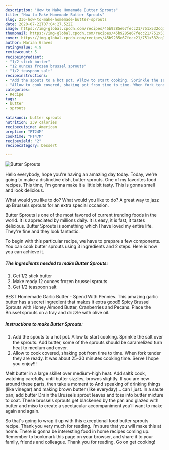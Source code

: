 ```yaml
---
description: "How to Make Homemade Butter Sprouts"
title: "How to Make Homemade Butter Sprouts"
slug: 236-how-to-make-homemade-butter-sprouts
date: 2020-07-22T07:04:27.522Z
image: https://img-global.cpcdn.com/recipes/45b9285e67fecc21/751x532cq70/butter-sprouts-recipe-main-photo.jpg
thumbnail: https://img-global.cpcdn.com/recipes/45b9285e67fecc21/751x532cq70/butter-sprouts-recipe-main-photo.jpg
cover: https://img-global.cpcdn.com/recipes/45b9285e67fecc21/751x532cq70/butter-sprouts-recipe-main-photo.jpg
author: Marian Graves
ratingvalue: 4.9
reviewcount: 5
recipeingredient:
- "1/2 stick butter"
- "12 ounces frozen brussel sprouts"
- "1/2 teaspoon salt"
recipeinstructions:
- "Add the spouts to a hot pot. Allow to start cooking. Sprinkle the salt over the sprouts. Add butter, some of the sprouts should be caramelized turn heat to medium and cover."
- "Allow to cook covered, shaking pot from time to time. When fork tender they are ready. It was about 25-30 minutes cooking time. Serve I hope you enjoy!!!"
categories:
- Recipe
tags:
- butter
- sprouts

katakunci: butter sprouts 
nutrition: 239 calories
recipecuisine: American
preptime: "PT24M"
cooktime: "PT47M"
recipeyield: "2"
recipecategory: Dessert

---
```



![Butter Sprouts](https://img-global.cpcdn.com/recipes/45b9285e67fecc21/751x532cq70/butter-sprouts-recipe-main-photo.jpg)

Hello everybody, hope you're having an amazing day today. Today, we're going to make a distinctive dish, butter sprouts. One of my favorites food recipes. This time, I'm gonna make it a little bit tasty. This is gonna smell and look delicious.

What would you like to do? What would you like to do? A great way to jazz up Brussels sprouts for an extra special occasion.

Butter Sprouts is one of the most favored of current trending foods in the world. It is appreciated by millions daily. It is easy, it is fast, it tastes delicious. Butter Sprouts is something which I have loved my entire life. They're fine and they look fantastic.


To begin with this particular recipe, we have to prepare a few components. You can cook butter sprouts using 3 ingredients and 2 steps. Here is how you can achieve it.

<!--inarticleads1-->

##### The ingredients needed to make Butter Sprouts:

1. Get 1/2 stick butter
1. Make ready 12 ounces frozen brussel sprouts
1. Get 1/2 teaspoon salt


BEST Homemade Garlic Butter - Spend With Pennies. This amazing garlic butter has a secret ingredient that makes it extra good!! Spicy Brussel Sprouts with Honey Almond Butter, Cranberries and Pecans. Place the Brussel sprouts on a tray and drizzle with olive oil. 

<!--inarticleads2-->

##### Instructions to make Butter Sprouts:

1. Add the spouts to a hot pot. Allow to start cooking. Sprinkle the salt over the sprouts. Add butter, some of the sprouts should be caramelized turn heat to medium and cover.
1. Allow to cook covered, shaking pot from time to time. When fork tender they are ready. It was about 25-30 minutes cooking time. Serve I hope you enjoy!!!


Melt butter in a large skillet over medium-high heat. Add salt&amp; cook, watching carefully, until butter sizzles, browns slightly. If you are new around these parts, then take a moment to And speaking of drinking things (like vinegar) and making brown butter (like everyday)… can I just. In a saute pan, add butter Drain the Brussels sprout leaves and toss into butter mixture to coat. These brussels sprouts get blackened by the pan and glazed with butter and miso to create a spectacular accompaniment you&#39;ll want to make again and again. 

So that's going to wrap it up with this exceptional food butter sprouts recipe. Thank you very much for reading. I'm sure that you will make this at home. There is gonna be interesting food in home recipes coming up. Remember to bookmark this page on your browser, and share it to your family, friends and colleague. Thank you for reading. Go on get cooking!
